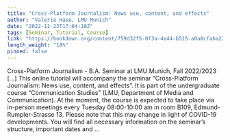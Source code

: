 ```yaml
---
title: "Cross-Platform Journalism: News use, content, and effects"
author: "Valerie Hase, LMU Munich"
date: "2022-11-23T17:04:10Z"
tags: [Seminar, Tutorial, Course]
link: "https://bookdown.org/content/759d32f5-0f3a-4e44-b515-a0a8cfaba221/"
length_weight: "18%"
pinned: false
---
```


Cross-Platform Journalism - B.A. Seminar at LMU Munich, Fall 2022/2023 [...] This online tutorial will accompany the seminar “Cross-Platform Journalism: News use, content, and effects”. It is part of the undergraduate course “Communication Studies” (LMU, Department of Media and Communication). At the moment, the course is expected to take place via in-person meetings every Tuesday 08:00-10:00 am in room B109, Edmund-Rumpler-Strasse 13. Please note that this may change in light of COVID-19 developments. You will find all necessary information on the seminar’s structure, important dates and ...
